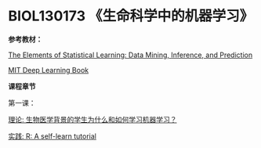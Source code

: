 # BIOL130173 《生命科学中的机器学习》
**参考教材：**

[The Elements of Statistical Learning: Data Mining, Inference, and Prediction](https://web.stanford.edu/~hastie/ElemStatLearn/printings/ESLII_print12.pdf)

[MIT Deep Learning Book](https://github.com/janishar/mit-deep-learning-book-pdf/blob/master/complete-book-pdf/deeplearningbook.pdf)

**课程章节**

第一课：

  [理论: 生物医学背景的学生为什么和如何学习机器学习？](0_why_and_how.pptx)

  [实践: R: A self-learn tutorial](https://www.nceas.ucsb.edu/files/scicomp/Dloads/RProgramming/BestFirstRTutorial.pdf)
